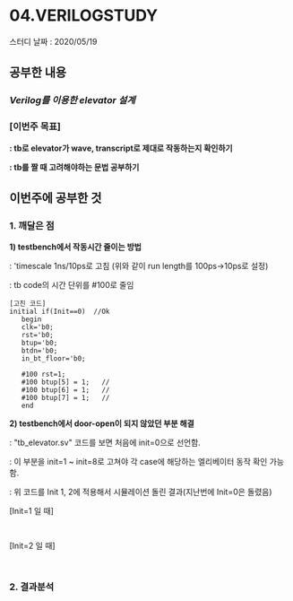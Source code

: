 # 04.VERILOGSTUDY

스터디 날짜 : 2020/05/19

## 공부한 내용

### ***Verilog를 이용한 elevator 설계***


### **[이번주 목표]**

**: tb로 elevator가 wave, transcript로 제대로 작동하는지 확인하기**

**: tb를 짤 때 고려해야하는 문법 공부하기**

## 이번주에 공부한 것

### **1.  깨달은 점**

**1) testbench에서 작동시간 줄이는 방법**

: 'timescale 1ns/10ps로 고침
  (위와 같이 run length를 100ps->10ps로 설정)

: tb code의 시간 단위를 #100로 줄임
```
[고친 코드]
initial if(Init==0)  //Ok
   begin
   clk='b0;            
   rst='b0;           
   btup='b0;           
   btdn='b0; 
   in_bt_floor='b0; 

   #100 rst=1;
   #100 btup[5] = 1;   //
   #100 btup[6] = 1;   //
   #100 btup[7] = 1;   // 
   end
```

**2) testbench에서 door-open이 되지 않았던 부분 해결**

: "tb_elevator.sv" 코드를 보면 처음에 init=0으로 선언함.
 
: 이 부분을 init=1 ~ init=8로 고쳐야 각 case에 해당하는 엘리베이터 동작 확인 가능함.

: 위 코드를 Init 1, 2에 적용해서 시뮬레이션 돌린 결과(지난번에 Init=0은 돌렸음)

[Init=1 일 때]

![]()

![]()

[Init=2 일 때]

![]()

![]()


### **2. 결과분석**
